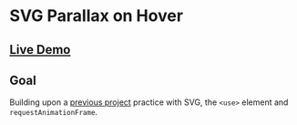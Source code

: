 # SVG Parallax on Hover

## [Live Demo](https://codepen.io/borntofrappe/full/voGOvw)

## Goal

Building upon a [previous project](https://codepen.io/borntofrappe/pen/qebWxQ) practice with SVG, the `<use>` element and `requestAnimationFrame`.